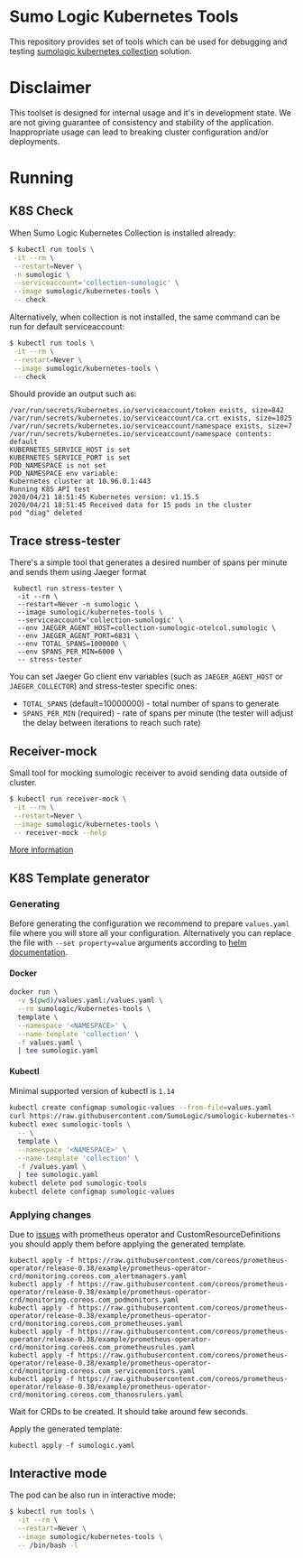 # Sumo Logic Kubernetes Tools
This repository provides set of tools which can be used for debugging and testing [sumologic kubernetes collection](https://github.com/SumoLogic/sumologic-kubernetes-collection/) solution.

# Disclaimer
This toolset is designed for internal usage and it's in development state. We are not giving guarantee of consistency and stability of the application. Inappropriate usage can lead to breaking cluster configuration and/or deployments.

# Running

## K8S Check

When Sumo Logic Kubernetes Collection is installed already:

```bash
$ kubectl run tools \
 -it --rm \
 --restart=Never \
 -n sumologic \
 --serviceaccount='collection-sumologic' \
 --image sumologic/kubernetes-tools \
 -- check
```

Alternatively, when collection is not installed, the same command can be run for default serviceaccount:

```bash
$ kubectl run tools \
 -it --rm \
 --restart=Never \
 --image sumologic/kubernetes-tools \
 -- check
```

Should provide an output such as:

```
/var/run/secrets/kubernetes.io/serviceaccount/token exists, size=842
/var/run/secrets/kubernetes.io/serviceaccount/ca.crt exists, size=1025
/var/run/secrets/kubernetes.io/serviceaccount/namespace exists, size=7
/var/run/secrets/kubernetes.io/serviceaccount/namespace contents: default
KUBERNETES_SERVICE_HOST is set
KUBERNETES_SERVICE_PORT is set
POD_NAMESPACE is not set
POD_NAMESPACE env variable:
Kubernetes cluster at 10.96.0.1:443
Running K8S API test
2020/04/21 18:51:45 Kubernetes version: v1.15.5
2020/04/21 18:51:45 Received data for 15 pods in the cluster
pod "diag" deleted
```

## Trace stress-tester

There's a simple tool that generates a desired number of spans per minute and sends them using Jaeger format

```
 kubectl run stress-tester \
  -it --rm \
  --restart=Never -n sumologic \
  --image sumologic/kubernetes-tools \
  --serviceaccount='collection-sumologic' \
  --env JAEGER_AGENT_HOST=collection-sumologic-otelcol.sumologic \
  --env JAEGER_AGENT_PORT=6831 \
  --env TOTAL_SPANS=1000000 \
  --env SPANS_PER_MIN=6000 \
  -- stress-tester
```

You can set Jaeger Go client env variables (such as `JAEGER_AGENT_HOST` or `JAEGER_COLLECTOR`) and stress-tester specific ones:

* `TOTAL_SPANS` (default=10000000) - total number of spans to generate
* `SPANS_PER_MIN` (required) - rate of spans per minute (the tester will adjust the delay between iterations to reach such rate)

## Receiver-mock

Small tool for mocking sumologic receiver to avoid sending data outside of cluster.

```bash
$ kubectl run receiver-mock \
 -it --rm \
 --restart=Never \
 --image sumologic/kubernetes-tools \
 -- receiver-mock --help
```

[More information](src/rust/receiver-mock/README.md)

## K8S Template generator

### Generating

Before generating the configuration we recommend to prepare `values.yaml` file where you will store all your configuration.
Alternatively you can replace the file with `--set property=value` arguments according to [helm documentation](https://helm.sh/docs/intro/using_helm/).

#### Docker

```bash
docker run \
  -v $(pwd)/values.yaml:/values.yaml \
  --rm sumologic/kubernetes-tools \
  template \
  --namespace '<NAMESPACE>' \
  --name-template 'collection' \
  -f values.yaml \
  | tee sumologic.yaml
```

#### Kubectl

Minimal supported version of kubectl is `1.14`

```bash
kubectl create configmap sumologic-values --from-file=values.yaml
curl https://raw.githubusercontent.com/SumoLogic/sumologic-kubernetes-tools/master/src/k8s/tools-pod.yaml -s | kubectl apply -f -
kubectl exec sumologic-tools \
  -- \
  template \
  --namespace '<NAMESPACE>' \
  --name-template 'collection' \
  -f /values.yaml \
  | tee sumologic.yaml
kubectl delete pod sumologic-tools
kubectl delete configmap sumologic-values
```

### Applying changes

Due to [issues](https://github.com/helm/charts/tree/master/stable/prometheus-operator#helm-fails-to-create-crds) with prometheus operator and CustomResourceDefinitions you should apply them before applying the generated template.

```
kubectl apply -f https://raw.githubusercontent.com/coreos/prometheus-operator/release-0.38/example/prometheus-operator-crd/monitoring.coreos.com_alertmanagers.yaml
kubectl apply -f https://raw.githubusercontent.com/coreos/prometheus-operator/release-0.38/example/prometheus-operator-crd/monitoring.coreos.com_podmonitors.yaml
kubectl apply -f https://raw.githubusercontent.com/coreos/prometheus-operator/release-0.38/example/prometheus-operator-crd/monitoring.coreos.com_prometheuses.yaml
kubectl apply -f https://raw.githubusercontent.com/coreos/prometheus-operator/release-0.38/example/prometheus-operator-crd/monitoring.coreos.com_prometheusrules.yaml
kubectl apply -f https://raw.githubusercontent.com/coreos/prometheus-operator/release-0.38/example/prometheus-operator-crd/monitoring.coreos.com_servicemonitors.yaml
kubectl apply -f https://raw.githubusercontent.com/coreos/prometheus-operator/release-0.38/example/prometheus-operator-crd/monitoring.coreos.com_thanosrulers.yaml
```

Wait for CRDs to be created. It should take around few seconds.

Apply the generated template:
```
kubectl apply -f sumologic.yaml
```

## Interactive mode

The pod can be also run in interactive mode:

```bash
$ kubectl run tools \
  -it --rm \
  --restart=Never \
  --image sumologic/kubernetes-tools \
  -- /bin/bash -l
```
